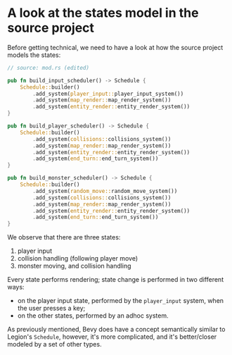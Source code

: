 # A look at the states model in the source project

Before getting technical, we need to have a look at how the source project models the states:

```rs
// source: mod.rs (edited)

pub fn build_input_scheduler() -> Schedule {
    Schedule::builder()
        .add_system(player_input::player_input_system())
        .add_system(map_render::map_render_system())
        .add_system(entity_render::entity_render_system())
}

pub fn build_player_scheduler() -> Schedule {
    Schedule::builder()
        .add_system(collisions::collisions_system())
        .add_system(map_render::map_render_system())
        .add_system(entity_render::entity_render_system())
        .add_system(end_turn::end_turn_system())
}

pub fn build_monster_scheduler() -> Schedule {
    Schedule::builder()
        .add_system(random_move::random_move_system())
        .add_system(collisions::collisions_system())
        .add_system(map_render::map_render_system())
        .add_system(entity_render::entity_render_system())
        .add_system(end_turn::end_turn_system())
}
```

We observe that there are three states:

1. player input
1. collision handling (following player move)
1. monster moving, and collision handling

Every state performs rendering; state change is performed in two different ways:

- on the player input state, performed by the `player_input` system, when the user presses a key;
- on the other states, performed by an adhoc system.

As previously mentioned, Bevy does have a concept semantically similar to Legion's `Schedule`, however, it's more complicated, and it's better/closer modeled by a set of other types.